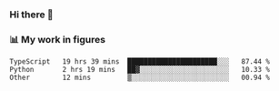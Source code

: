### Hi there 👋

### 📊 My work in figures

<!--START_SECTION:waka-->

```text
TypeScript   19 hrs 39 mins  ██████████████████████░░░   87.44 %
Python       2 hrs 19 mins   ██▓░░░░░░░░░░░░░░░░░░░░░░   10.33 %
Other        12 mins         ▒░░░░░░░░░░░░░░░░░░░░░░░░   00.94 %
```

<!--END_SECTION:waka-->

